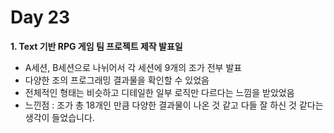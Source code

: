 # Day 23
**1. Text 기반 RPG 게임 팀 프로젝트 제작 발표일**

- A세션, B세션으로 나뉘어서 각 세션에 9개의 조가 전부 발표
- 다양한 조의 프로그래밍 결과물을 확인할 수 있었음
- 전체적인 형태는 비슷하고 디테일한 일부 로직만 다르다는 느낌을 받았었음
- 느낀점 : 조가 총 18개인 만큼 다양한 결과물이 나온 것 같고 다들 잘 하신 것 같다는 생각이 들었습니다.

